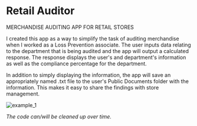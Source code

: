 # Retail Auditor
MERCHANDISE AUDITING APP FOR RETAIL STORES

I created this app as a way to simplify the task of auditing merchandise when I worked as a Loss Prevention associate.
The user inputs data relating to the department that is being audited and the app will output a calculated response.
The response displays the user's and department's information as well as the compliance percentage for the department.

In addition to simply displaying the information, the app will save an appropriately named .txt file to the user's Public Documents folder with the information.
This makes it easy to share the findings with store management.

![example_1](https://user-images.githubusercontent.com/62576670/185679696-19abb2fc-1b2a-4585-8ea1-d2ad09cdf3c4.gif)

*The code can/will be cleaned up over time.*
